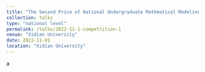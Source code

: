 ```yaml
---
title: "The Second Price of National Undergraduate Mathmatical Modeling Contest"
collection: talks
type: "national level"
permalink: /talks/2022-11-1-compettition-1
venue: "Xidian University"
date: 2022-11-01
location: "Xidian University"
---
```


<!-- I participated in the 2022 years National Undergraduate Mathmatical Modeling Contest, chose the topic of B, and finally was awarded as [the Second Price](/images/competition_1.jpg). -->
a